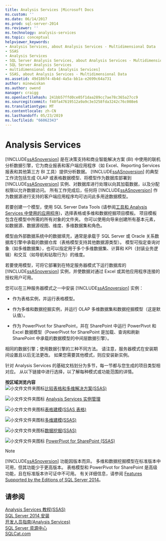 ```yaml
---
title: Analysis Services |Microsoft Docs
ms.custom: ''
ms.date: 06/14/2017
ms.prod: sql-server-2014
ms.reviewer: ''
ms.technology: analysis-services
ms.topic: conceptual
helpviewer_keywords:
- Analysis Services, about Analysis Services - Multidimensional Data
- SSAS
- Analysis Services
- SQL Server Analysis Services, about Analysis Services - Multidimensional Data
- SQL Server Analysis Services
- multidimensional data [Analysis Services]
- SSAS, about Analysis Services - Multidimensional Data
ms.assetid: 49d186f4-4b4d-4a5a-bb1a-e2699c64a731
author: minewiskan
ms.author: owend
manager: craigg
ms.openlocfilehash: 241bb57ffd0ce05f1daa289cc7ae78c365a27cc9
ms.sourcegitcommit: f40fa47619512a9a9c3e3258fda3242c76c008e6
ms.translationtype: MT
ms.contentlocale: zh-CN
ms.lasthandoff: 05/23/2019
ms.locfileid: "66062343"
---
```

# <a name="analysis-services"></a>Analysis Services
  [!INCLUDE[ssASnoversion](../includes/ssasnoversion-md.md)] 是在决策支持和商业智能解决方案 (BI) 中使用的联机分析数据引擎，它为商业报表和客户端应用程序（如 Excel、Reporting Services 报表和其他第三方 BI 工具）提供分析数据。 [!INCLUDE[ssASnoversion](../includes/ssasnoversion-md.md)] 的典型工作流包括生成 OLAP 或表格数据模型、将模型作为数据库部署到 [!INCLUDE[ssASnoversion](../includes/ssasnoversion-md.md)] 实例、对数据库进行处理以向其加载数据，以及分配权限以允许数据访问。 所有工作完成后，任何将 [!INCLUDE[ssASnoversion](../includes/ssasnoversion-md.md)] 作为数据源进行支持的客户端应用程序均可访问此多用途数据模型。  
  
 若要创建一个模型，使用 SQL Server Data Tools (请参阅[工具和 Analysis Services 中使用的应用程序](tools-and-applications-used-in-analysis-services.md))，选择表格或多维和数据挖掘项目模板。 项目模板包含在模型中所需的所有对象的文件夹。 你可以使用向导来创建所有基本元素，如数据源、数据源视图、维度、多维数据集和角色。  
  
 模型由外部数据系统中的数据填充，通常是承载于 SQL Server 或 Oracle 关系数据库引擎中承载的数据仓库（表格模型支持其他数据源类型）。 模型可指定查询对象（如多维数据集），也可以指定用于多个多维数据集、计算和 KPI（封装业务逻辑）和交互（如导航和钻取行为）的维度。  
  
 若要使用模型，可将它部署到在特定服务器模式下运行数据库的 [!INCLUDE[ssASnoversion](../includes/ssasnoversion-md.md)] 实例，并使数据对通过 Excel 或其他应用程序连接的授权用户可用。  
  
 您可以在三种服务器模式之一中安装 [!INCLUDE[ssASnoversion](../includes/ssasnoversion-md.md)] 实例：  
  
-   作为表格实例，并运行表格模型。  
  
-   作为多维和数据挖掘实例，并运行 OLAP 多维数据集和数据挖掘模型（这是默认值）。  
  
-   作为 PowerPivot for SharePoint，并在 SharePoint 中运行 PowerPivot 和 Excel 数据模型（PowerPivot for SharePoint 是加载、查询和刷新 SharePoint 中承载的数据模型的中间层数据引擎）。  
  
 相同的数据引擎；使用数据引擎的三种不同方法。 请注意，服务器模式在安装期间设置且以后无法更改。 如果您需要其他模式，则应安装新实例。  
  
 针对 Analysis Services 的基础文档划分为多节，每一节都与您生成的项目类型相对应。 从以下链接中进行选择，以了解每种模式或功能范围的详情。  
  
 **按区域浏览内容**  
 ![小文件文件夹图标](../../2014/integration-services/media/filefolder-small.gif "小文件文件夹图标")[比较表格和多维解决方案&#40;SSAS&#41;](comparing-tabular-and-multidimensional-solutions-ssas.md)  
  
 ![小文件文件夹图标](../../2014/integration-services/media/filefolder-small.gif "小文件文件夹图标") [Analysis Services 实例管理](instances/analysis-services-instance-management.md)  
  
 ![小文件文件夹图标](../../2014/integration-services/media/filefolder-small.gif "小文件文件夹图标")[表格建模&#40;SSAS 表格&#41;](tabular-models/tabular-models-ssas.md)  
  
 ![小文件文件夹图标](../../2014/integration-services/media/filefolder-small.gif "小文件文件夹图标")[多维建模&#40;SSAS&#41;](multidimensional-models/multidimensional-models-ssas.md)  
  
 ![小文件文件夹图标](../../2014/integration-services/media/filefolder-small.gif "小文件文件夹图标")[数据挖掘&#40;SSAS&#41;](data-mining/data-mining-ssas.md)  
  
 ![小文件文件夹图标](../../2014/integration-services/media/filefolder-small.gif "小文件文件夹图标") [PowerPivot for SharePoint &#40;SSAS&#41;](power-pivot-sharepoint/power-pivot-for-sharepoint-ssas.md)  
  
> [!NOTE]  
>  [!INCLUDE[ssASnoversion](../includes/ssasnoversion-md.md)] 功能因版本而异。 多维和数据挖掘模型在标准版本中可用，但其功能少于更高版本。 表格模型和 PowerPivot for SharePoint 是高级功能，且在标准版本许可证中不可用。 有关详细信息，请参阅 [Features Supported by the Editions of SQL Server 2014](../../2014/getting-started/features-supported-by-the-editions-of-sql-server-2014.md)。  
  
## <a name="see-also"></a>请参阅  
 [Analysis Services 教程&#40;SSAS&#41;](analysis-services-tutorials-ssas.md)   
 [SQL Server 2014 安装](../database-engine/install-windows/installation-for-sql-server.md)   
 [开发人员指南&#40;Analysis Services&#41;](analysis-services-developer-documentation.md)   
 [SQL Server 资源中心](https://go.microsoft.com/fwlink/?linkID=219676)   
 [SQLCat.com](https://go.microsoft.com/fwlink/?linkID=220963)  
  
  
